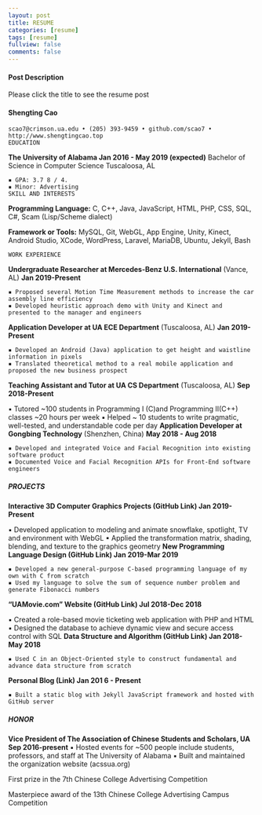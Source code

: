 ```yaml
---
layout: post
title: RESUME
categories: [resume]
tags: [resume]
fullview: false
comments: false
---
```

#### Post Description
Please click the title to see the resume post



#### Shengting Cao

```
scao7@crimson.ua.edu • (205) 393-9459 • github.com/scao7 • http://www.shengtingcao.top
EDUCATION
```
**The University of Alabama Jan 2016 - May 2019 (expected)**
Bachelor of Science in Computer Science Tuscaloosa, AL

```
▪ GPA: 3.7 8 / 4.
▪ Minor: Advertising
SKILL AND INTERESTS
```
**Programming Language:** C, C++, Java, JavaScript, HTML, PHP, CSS, SQL, C#, Scam (Lisp/Scheme dialect)

**Framework or Tools:** MySQL, Git, WebGL, App Engine, Unity, Kinect, Android Studio, XCode, WordPress,
Laravel, MariaDB, Ubuntu, Jekyll, Bash

```
WORK EXPERIENCE
```
**Undergraduate Researcher at Mercedes-Benz U.S. International** (Vance, AL) **Jan 2019-Present**

```
▪ Proposed several Motion Time Measurement methods to increase the car assembly line efficiency
▪ Developed heuristic approach demo with Unity and Kinect and presented to the manager and engineers
```
**Application Developer at UA ECE Department** (Tuscaloosa, AL) **Jan 2019-Present**

```
▪ Developed an Android (Java) application to get height and waistline information in pixels
▪ Translated theoretical method to a real mobile application and proposed the new business prospect
```
**Teaching Assistant and Tutor at UA CS Department** (Tuscaloosa, AL) **Sep 2018-Present**

▪ Tutored ~100 students in Programming I (C)and Programming II(C++) classes ~20 hours per week
▪ Helped ~ 10 students to write pragmatic, well-tested, and understandable code per day
**Application Developer at Gongbing Technology** (Shenzhen, China) **May 2018 - Aug 2018**

```
▪ Developed and integrated Voice and Facial Recognition into existing software product
▪ Documented Voice and Facial Recognition APIs for Front-End software engineers
```
##### PROJECTS

**Interactive 3D Computer Graphics Projects (GitHub Link) Jan 2019-Present**

▪ Developed application to modeling and animate snowflake, spotlight, TV and environment with WebGL
▪ Applied the transformation matrix, shading, blending, and texture to the graphics geometry
**New Programming Language Design (GitHub Link) Jan 2019-Mar 2019**

```
▪ Developed a new general-purpose C-based programming language of my own with C from scratch
▪ Used my language to solve the sum of sequence number problem and generate Fibonacci numbers
```
**“UAMovie.com” Website (GitHub Link) Jul 2018-Dec 2018**

▪ Created a role-based movie ticketing web application with PHP and HTML
▪ Designed the database to achieve dynamic view and secure access control with SQL
**Data Structure and Algorithm (GitHub Link) Jan 2018- May 2018**

```
▪ Used C in an Object-Oriented style to construct fundamental and advance data structure from scratch
```
**Personal Blog (Link) Jan 201 6 - Present**

```
▪ Built a static blog with Jekyll JavaScript framework and hosted with GitHub server
```
##### HONOR

**Vice President of The Association of Chinese Students and Scholars, UA Sep 2016-present**
▪ Hosted events for ~500 people include students, professors, and staff at The University of Alabama
▪ Built and maintained the organization website (acssua.org)

First prize in the 7th Chinese College Advertising Competition

Masterpiece award of the 13th Chinese College Advertising Campus Competition
